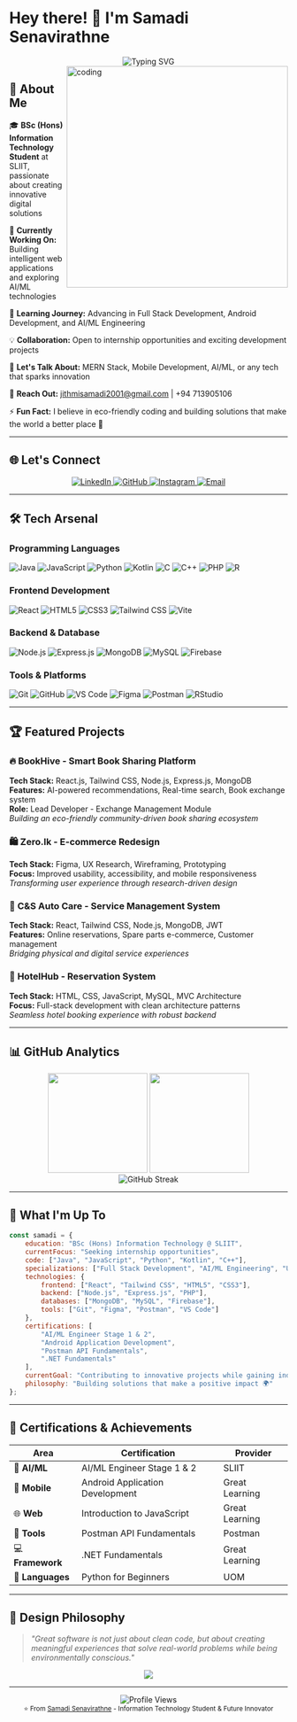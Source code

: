 # Hey there! 👋 I'm Samadi Senavirathne

<div align="center">
  <img src="https://readme-typing-svg.herokuapp.com?font=Fira+Code&pause=1000&color=36BCF7&center=true&vCenter=true&width=500&lines=Full+Stack+Developer+%F0%9F%9A%80;Information+Technology+Student+%F0%9F%8E%93;MERN+Stack+Enthusiast+%F0%9F%92%BB;AI%2FML+Explorer+%F0%9F%A4%96;Always+Learning+New+Tech+%F0%9F%8C%B1" alt="Typing SVG" />
</div>

<img align="right" alt="coding" width="400" src="https://camo.githubusercontent.com/8d3a24af335039bfd365e4bc2c805d9c30268df63e283b7c87d8cffa2746fb22/68747470733a2f2f6d69726f2e6d656469756d2e636f6d2f76322f726573697a653a6669743a3832382f666f726d61743a776562702f302a7942764135436e455833536434616f642e676966">

## 🚀 About Me

🎓 **BSc (Hons) Information Technology Student** at SLIIT, passionate about creating innovative digital solutions

🔭 **Currently Working On:** Building intelligent web applications and exploring AI/ML technologies

🌱 **Learning Journey:** Advancing in Full Stack Development, Android Development, and AI/ML Engineering

💡 **Collaboration:** Open to internship opportunities and exciting development projects

💬 **Let's Talk About:** MERN Stack, Mobile Development, AI/ML, or any tech that sparks innovation

📧 **Reach Out:** jithmisamadi2001@gmail.com | +94 713905106

⚡ **Fun Fact:** I believe in eco-friendly coding and building solutions that make the world a better place 🌱

---

## 🌐 Let's Connect

<p align="center">
  <a href="https://www.linkedin.com/in/samadi-senavirathne-b2370726a/" target="_blank">
    <img src="https://img.shields.io/badge/LinkedIn-0077B5?style=for-the-badge&logo=linkedin&logoColor=white" alt="LinkedIn"/>
  </a>
  <a href="https://github.com/Sama20011214" target="_blank">
    <img src="https://img.shields.io/badge/GitHub-100000?style=for-the-badge&logo=github&logoColor=white" alt="GitHub"/>
  </a>
  <a href="https://www.instagram.com/samadi_senavirathne/" target="_blank">
    <img src="https://img.shields.io/badge/Instagram-E4405F?style=for-the-badge&logo=instagram&logoColor=white" alt="Instagram"/>
  </a>
  <a href="mailto:jithmisamadi2001@gmail.com">
    <img src="https://img.shields.io/badge/Email-D14836?style=for-the-badge&logo=gmail&logoColor=white" alt="Email"/>
  </a>
</p>

---

## 🛠️ Tech Arsenal

### **Programming Languages**
<p align="left">
  <img src="https://img.shields.io/badge/Java-ED8B00?style=for-the-badge&logo=java&logoColor=white" alt="Java"/>
  <img src="https://img.shields.io/badge/JavaScript-323330?style=for-the-badge&logo=javascript&logoColor=F7DF1E" alt="JavaScript"/>
  <img src="https://img.shields.io/badge/Python-3776AB?style=for-the-badge&logo=python&logoColor=white" alt="Python"/>
  <img src="https://img.shields.io/badge/Kotlin-0095D5?style=for-the-badge&logo=kotlin&logoColor=white" alt="Kotlin"/>
  <img src="https://img.shields.io/badge/C-00599C?style=for-the-badge&logo=c&logoColor=white" alt="C"/>
  <img src="https://img.shields.io/badge/C%2B%2B-00599C?style=for-the-badge&logo=c%2B%2B&logoColor=white" alt="C++"/>
  <img src="https://img.shields.io/badge/PHP-777BB4?style=for-the-badge&logo=php&logoColor=white" alt="PHP"/>
  <img src="https://img.shields.io/badge/R-276DC3?style=for-the-badge&logo=r&logoColor=white" alt="R"/>
</p>

### **Frontend Development**
<p align="left">
  <img src="https://img.shields.io/badge/React-20232A?style=for-the-badge&logo=react&logoColor=61DAFB" alt="React"/>
  <img src="https://img.shields.io/badge/HTML5-E34F26?style=for-the-badge&logo=html5&logoColor=white" alt="HTML5"/>
  <img src="https://img.shields.io/badge/CSS3-1572B6?style=for-the-badge&logo=css3&logoColor=white" alt="CSS3"/>
  <img src="https://img.shields.io/badge/Tailwind_CSS-38B2AC?style=for-the-badge&logo=tailwind-css&logoColor=white" alt="Tailwind CSS"/>
  <img src="https://img.shields.io/badge/Vite-646CFF?style=for-the-badge&logo=vite&logoColor=white" alt="Vite"/>
</p>

### **Backend & Database**
<p align="left">
  <img src="https://img.shields.io/badge/Node.js-43853D?style=for-the-badge&logo=node.js&logoColor=white" alt="Node.js"/>
  <img src="https://img.shields.io/badge/Express.js-404D59?style=for-the-badge" alt="Express.js"/>
  <img src="https://img.shields.io/badge/MongoDB-4EA94B?style=for-the-badge&logo=mongodb&logoColor=white" alt="MongoDB"/>
  <img src="https://img.shields.io/badge/MySQL-00000F?style=for-the-badge&logo=mysql&logoColor=white" alt="MySQL"/>
  <img src="https://img.shields.io/badge/Firebase-039BE5?style=for-the-badge&logo=Firebase&logoColor=white" alt="Firebase"/>
</p>

### **Tools & Platforms**
<p align="left">
  <img src="https://img.shields.io/badge/Git-F05032?style=for-the-badge&logo=git&logoColor=white" alt="Git"/>
  <img src="https://img.shields.io/badge/GitHub-100000?style=for-the-badge&logo=github&logoColor=white" alt="GitHub"/>
  <img src="https://img.shields.io/badge/VS_Code-0078D4?style=for-the-badge&logo=visual%20studio%20code&logoColor=white" alt="VS Code"/>
  <img src="https://img.shields.io/badge/Figma-F24E1E?style=for-the-badge&logo=figma&logoColor=white" alt="Figma"/>
  <img src="https://img.shields.io/badge/Postman-FF6C37?style=for-the-badge&logo=postman&logoColor=white" alt="Postman"/>
  <img src="https://img.shields.io/badge/RStudio-75AADB?style=for-the-badge&logo=rstudio&logoColor=white" alt="RStudio"/>
</p>

---

## 🏆 Featured Projects

### 🔥 **BookHive - Smart Book Sharing Platform**
**Tech Stack:** React.js, Tailwind CSS, Node.js, Express.js, MongoDB  
**Features:** AI-powered recommendations, Real-time search, Book exchange system  
**Role:** Lead Developer - Exchange Management Module  
*Building an eco-friendly community-driven book sharing ecosystem*

### 🛍️ **Zero.lk - E-commerce Redesign**  
**Tech Stack:** Figma, UX Research, Wireframing, Prototyping  
**Focus:** Improved usability, accessibility, and mobile responsiveness  
*Transforming user experience through research-driven design*

### 🚗 **C&S Auto Care - Service Management System**
**Tech Stack:** React, Tailwind CSS, Node.js, MongoDB, JWT  
**Features:** Online reservations, Spare parts e-commerce, Customer management  
*Bridging physical and digital service experiences*

### 🏨 **HotelHub - Reservation System**
**Tech Stack:** HTML, CSS, JavaScript, MySQL, MVC Architecture  
**Focus:** Full-stack development with clean architecture patterns  
*Seamless hotel booking experience with robust backend*

---

## 📊 GitHub Analytics

<div align="center">
  <img height="180em" src="https://github-readme-stats.vercel.app/api?username=Sama20011214&show_icons=true&theme=tokyonight&include_all_commits=true&count_private=true&hide_border=true"/>
  <img height="180em" src="https://github-readme-stats.vercel.app/api/top-langs/?username=Sama20011214&layout=compact&langs_count=8&theme=tokyonight&hide_border=true"/>
</div>

<div align="center">
  <img src="https://github-readme-streak-stats.herokuapp.com/?user=Sama20011214&theme=tokyonight&hide_border=true" alt="GitHub Streak"/>
</div>

---

## 🎯 What I'm Up To

```javascript
const samadi = {
    education: "BSc (Hons) Information Technology @ SLIIT",
    currentFocus: "Seeking internship opportunities",
    code: ["Java", "JavaScript", "Python", "Kotlin", "C++"],
    specializations: ["Full Stack Development", "AI/ML Engineering", "UX/UI Design"],
    technologies: {
        frontend: ["React", "Tailwind CSS", "HTML5", "CSS3"],
        backend: ["Node.js", "Express.js", "PHP"],
        databases: ["MongoDB", "MySQL", "Firebase"],
        tools: ["Git", "Figma", "Postman", "VS Code"]
    },
    certifications: [
        "AI/ML Engineer Stage 1 & 2",
        "Android Application Development",
        "Postman API Fundamentals",
        ".NET Fundamentals"
    ],
    currentGoal: "Contributing to innovative projects while gaining industry experience",
    philosophy: "Building solutions that make a positive impact 🌍"
};
```

---

## 🏅 Certifications & Achievements

<div align="center">

| **Area** | **Certification** | **Provider** |
|----------|------------------|--------------|
| 🤖 **AI/ML** | AI/ML Engineer Stage 1 & 2 | SLIIT |
| 📱 **Mobile** | Android Application Development | Great Learning |
| 🌐 **Web** | Introduction to JavaScript | Great Learning |
| 🔧 **Tools** | Postman API Fundamentals | Postman |
| 💻 **Framework** | .NET Fundamentals | Great Learning |
| 🐍 **Languages** | Python for Beginners | UOM |

</div>

---

## 🎨 Design Philosophy

> *"Great software is not just about clean code, but about creating meaningful experiences that solve real-world problems while being environmentally conscious."*

<div align="center">
  <img src="https://capsule-render.vercel.app/api?type=waving&color=gradient&height=100&section=footer&text=Let's%20Build%20Something%20Amazing%20Together!&fontSize=16&fontColor=white&animation=twinkling"/>
</div>

---

<div align="center">
  <img src="https://komarev.com/ghpvc/?username=Sama20011214&color=blueviolet&style=flat-square&label=Profile+Views" alt="Profile Views"/>
</div>

<div align="center">
  <sub>⭐ From <a href="https://github.com/Sama20011214">Samadi Senavirathne</a> - Information Technology Student & Future Innovator</sub>
</div>
